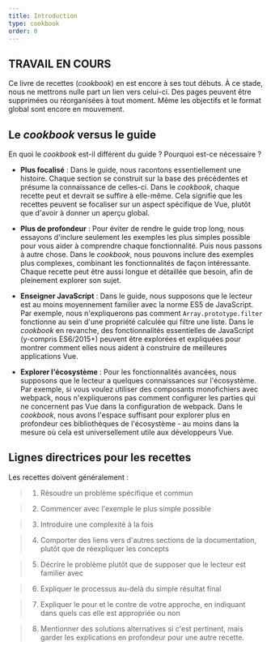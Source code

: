 ```yaml
---
title: Introduction
type: cookbook
order: 0
---
```


## TRAVAIL EN COURS

Ce livre de recettes (*cookbook*) en est encore à ses tout débuts. À ce stade, nous ne mettrons nulle part un lien vers celui-ci. Des pages peuvent être supprimées ou réorganisées à tout moment. Même les objectifs et le format global sont encore en mouvement.</p>

## Le *cookbook* versus le guide

En quoi le *cookbook* est-il différent du guide ? Pourquoi est-ce nécessaire ?

- __Plus focalisé__ : Dans le guide, nous racontons essentiellement une histoire. Chaque section se construit sur la base des précédentes et présume la connaissance de celles-ci. Dans le *cookbook*, chaque recette peut et devrait se suffire à elle-même. Cela signifie que les recettes peuvent se focaliser sur un aspect spécifique de Vue, plutôt que d'avoir à donner un aperçu global.

- __Plus de profondeur__ : Pour éviter de rendre le guide trop long, nous essayons d'inclure seulement les exemples les plus simples possible pour vous aider à comprendre chaque fonctionnalité. Puis nous passons à autre chose. Dans le *cookbook*, nous pouvons inclure des exemples plus complexes, combinant les fonctionnalités de façon intéressante. Chaque recette peut être aussi longue et détaillée que besoin, afin de pleinement explorer son sujet.

- __Enseigner JavaScript__ : Dans le guide, nous supposons que le lecteur est au moins moyennement familier avec la norme ES5 de JavaScript. Par exemple, nous n'expliquerons pas comment `Array.prototype.filter` fonctionne au sein d'une propriété calculée qui filtre une liste. Dans le *cookbook* en revanche, des fonctionnalités essentielles de JavaScript (y-compris ES6/2015+) peuvent être explorées et expliquées pour montrer comment elles nous aident à construire de meilleures applications Vue.

- __Explorer l'écosystème__ : Pour les fonctionnalités avancées, nous supposons que le lecteur a quelques connaissances sur l'écosystème. Par exemple, si vous voulez utiliser des composants monofichiers avec webpack, nous n'expliquerons pas comment configurer les parties qui ne concernent pas Vue dans la configuration de webpack. Dans le *cookbook*, nous avons l'espace suffisant pour explorer plus en profondeur ces bibliothèques de l'écosystème - au moins dans la mesure où cela est universellement utile aux développeurs Vue.

## Lignes directrices pour les recettes

Les recettes doivent généralement :

> 1. Résoudre un problème spécifique et commun

> 2. Commencer avec l'exemple le plus simple possible

> 3. Introduire une complexité à la fois

> 4. Comporter des liens vers d'autres sections de la documentation, plutôt que de réexpliquer les concepts

> 5. Décrire le problème plutôt que de supposer que le lecteur est familier avec

> 6. Expliquer le processus au-delà du simple résultat final

> 7. Expliquer le pour et le contre de votre approche, en indiquant dans quels cas elle est appropriée ou non

> 8. Mentionner des solutions alternatives si c'est pertinent, mais garder les explications en profondeur pour une autre recette.
